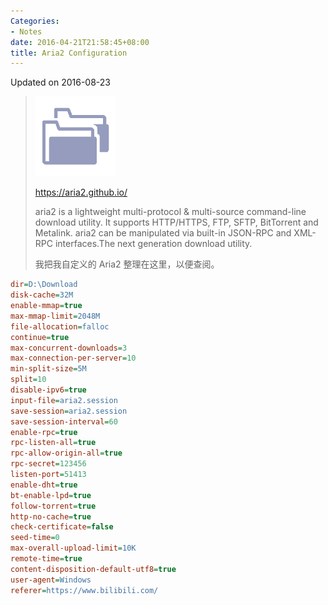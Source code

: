 ```yaml
---
Categories:
- Notes
date: 2016-04-21T21:58:45+08:00
title: Aria2 Configuration
---
```


<!--more-->

Updated on 2016-08-23

> [![](/uploads/file-into-picture2.png)](https://i.loli.net/2018/02/08/5a7bcbdc94dec.png)
>
> https://aria2.github.io/
>
> aria2 is a lightweight multi-protocol & multi-source command-line download utility. It supports HTTP/HTTPS, FTP, SFTP, BitTorrent and Metalink. aria2 can be manipulated via built-in JSON-RPC and XML-RPC interfaces.The next generation download utility.
>
> 我把我自定义的 Aria2 整理在这里，以便查阅。

```ini
dir=D:\Download
disk-cache=32M
enable-mmap=true
max-mmap-limit=2048M
file-allocation=falloc
continue=true
max-concurrent-downloads=3
max-connection-per-server=10
min-split-size=5M
split=10
disable-ipv6=true
input-file=aria2.session
save-session=aria2.session
save-session-interval=60
enable-rpc=true
rpc-listen-all=true
rpc-allow-origin-all=true
rpc-secret=123456
listen-port=51413
enable-dht=true
bt-enable-lpd=true
follow-torrent=true
http-no-cache=true
check-certificate=false
seed-time=0
max-overall-upload-limit=10K
remote-time=true
content-disposition-default-utf8=true
user-agent=Windows
referer=https://www.bilibili.com/
```
